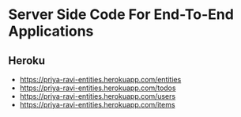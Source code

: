 # Server Side Code For End-To-End Applications

## Heroku

- https://priya-ravi-entities.herokuapp.com/entities
- https://priya-ravi-entities.herokuapp.com/todos
- https://priya-ravi-entities.herokuapp.com/users
- https://priya-ravi-entities.herokuapp.com/items